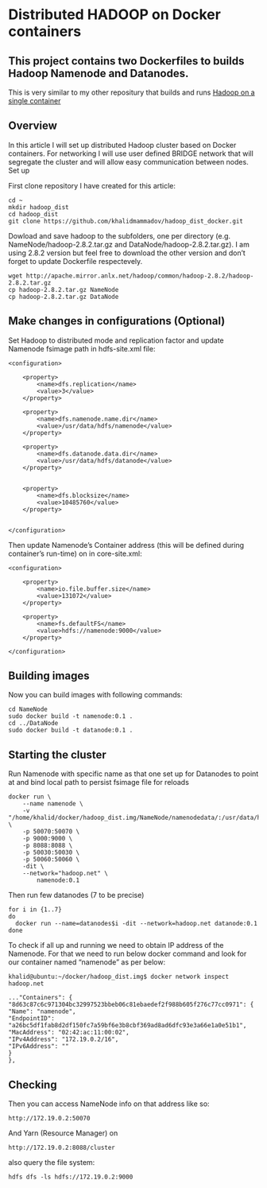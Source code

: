 # Distributed HADOOP on Docker containers


## This project contains two Dockerfiles to builds Hadoop Namenode and Datanodes.
This is very similar to my other repositury that builds and runs [Hadoop on a single container](https://github.com/khalidmammadov/single_node_hadoop_docker) 

## Overview

In this article I will set up distributed Hadoop cluster based on Docker containers. For networking I will use user defined BRIDGE network that will segregate the cluster and will allow easy communication between nodes.
Set up

First clone repository I have created for this article:
```
cd ~
mkdir hadoop_dist
cd hadoop_dist
git clone https://github.com/khalidmammadov/hadoop_dist_docker.git
```
Dowload and save hadoop to the subfolders, one per directory (e.g. NameNode/hadoop-2.8.2.tar.gz and DataNode/hadoop-2.8.2.tar.gz). I am using 2.8.2 version but feel free to download the other version and don’t forget to update Dockerfile respectevely.
```
wget http://apache.mirror.anlx.net/hadoop/common/hadoop-2.8.2/hadoop-2.8.2.tar.gz
cp hadoop-2.8.2.tar.gz NameNode
cp hadoop-2.8.2.tar.gz DataNode
```
## Make changes in configurations (Optional)

Set Hadoop to distributed mode and replication factor and update Namenode fsimage path in hdfs-site.xml file:

```
<configuration>

    <property>
        <name>dfs.replication</name>
        <value>3</value>
    </property>

    <property>
        <name>dfs.namenode.name.dir</name>
        <value>/usr/data/hdfs/namenode</value>
    </property>

    <property>
        <name>dfs.datanode.data.dir</name>
        <value>/usr/data/hdfs/datanode</value>
    </property>


    <property>
        <name>dfs.blocksize</name>
        <value>10485760</value>
    </property>


</configuration>
```
Then update Namenode’s Container address (this will be defined during container’s run-time) on  in core-site.xml:
```
<configuration>

    <property>
        <name>io.file.buffer.size</name>
        <value>131072</value>
    </property>

    <property>
        <name>fs.defaultFS</name>
        <value>hdfs://namenode:9000</value>
    </property>

</configuration>
```
## Building images

Now you can build images with following commands:
```
cd NameNode
sudo docker build -t namenode:0.1 .
cd ../DataNode
sudo docker build -t datanode:0.1 .
```
## Starting the cluster

Run Namenode with specific name as that one set up for Datanodes to point at and bind local path to persist fsimage file for reloads
```
docker run \
	--name namenode \
	-v  "/home/khalid/docker/hadoop_dist.img/NameNode/namenodedata/:/usr/data/hdfs/namenode/" \
    -p 50070:50070 \
    -p 9000:9000 \
    -p 8088:8088 \
    -p 50030:50030 \
    -p 50060:50060 \
	-dit \
	--network="hadoop.net" \
        namenode:0.1 
```
Then run few datanodes (7 to be precise)
```
for i in {1..7}
do  
  docker run --name=datanodes$i -dit --network=hadoop.net datanode:0.1
done
```
To check if all up and running we need to obtain IP address of the Namenode. For that we need to run below docker command and look for our container named “namenode” as per below:
```
khalid@ubuntu:~/docker/hadoop_dist.img$ docker network inspect hadoop.net 

..."Containers": {
"8d63c87c6c971304bc32997523bbeb06c81ebaedef2f988b605f276c77cc0971": {
"Name": "namenode",
"EndpointID": "a26bc5df1fab8d2df150fc7a59bf6e3b8cbf369ad8ad6dfc93e3a66e1a0e51b1",
"MacAddress": "02:42:ac:11:00:02",
"IPv4Address": "172.19.0.2/16",
"IPv6Address": ""
}
},
```
## Checking

Then you can access NameNode info on that address like so:
```
http://172.19.0.2:50070
```
And Yarn (Resource Manager) on
```
http://172.19.0.2:8088/cluster
```
also query the file system:
```
hdfs dfs -ls hdfs://172.19.0.2:9000
```





